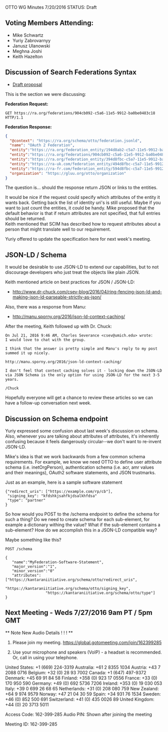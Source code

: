 OTTO WG Minutes 7/20/2016
STATUS: Draft

## Voting Members Attending:
 - Mike Schwartz
 - Yuriy Zabrovarnyy
 - Janusz Ulanowski
 - Meghna Joshi
 - Keith Hazelton

## Discussion of Search Federations Syntax

 * [Draft proposal](https://github.com/KantaraInitiative/wg-otto/blob/master/docs/proposal/proposal.md)

This is the section we were discussing:

**Federation Request:**

```
GET https://ra.org/federations/904cb092-c5a6-11e5-9912-ba0be0483c18 HTTP/1.1
```

**Federation Response:**
```json
{
  "@context": "https://ra.org/schema/otto/federation.jsonld",                      <- context of federation
  "name": "OAuth 2 Federation",                                                    <- name of federation
  "entity":"https://ra.org/federation_entity/194d8ab2-c5a7-11e5-9912-ba0be0483c18",<- reference to entity
  "entity":"https://ra.org/federations/904cb092-c5a6-11e5-9912-ba0be0483c18",      <- reference to federation
  "entity":"https://ra.org/federation_entity/394d8fbc-c5a7-11e5-9912-ba0be0483c18",
  "entity":"https://ra-uk.com/federation_entity/494d8fbc-c5a7-11e5-9912-ba0be0483c18",
  "entity":"https://ra-fr.com/federation_entity/594d8fbc-c5a7-11e5-9912-ba0be0483c18",
  "organization": "https://gluu.org/otto/organization"
}
```

The question is... should the response return JSON or links to the entities. 

It would be nice if the request could specify which attributes of the entity it wants back.
Getting back the list of identity uri's is still useful. Maybe if you want to just
count the entities, it could be handy. Mike proposed that the default behavior is 
that if return attributes are not specified, that full entries should be returned.  
Keith mentioned that SCIM has described how to request attributes about a person that might
translate well to our requirement. 

Yuriy offered to update the specification here for next week's meeting.

## JSON-LD / Schema

It would be desirable to use JSON-LD to extend our capabilities, but to not 
discourage developers who just treat the objects like plain JSON. 

Keith mentioned article on best practices for JSON / JSON-LD:
 * http://www.dr-chuck.com/csev-blog/2016/04/ring-fencing-json-ld-and-making-json-ld-parseable-strictly-as-json/
 
Also, there was a response from Manu:
 * http://manu.sporny.org/2016/json-ld-context-caching/
 
After the meeting, Keith followed up with Dr. Chuck:

```
On Jul 21, 2016 9:46 AM, Charles Severance <csev@umich.edu> wrote:
I would love to chat with the group.

I think that the answer is pretty simple and Manu's reply to my post summed it up nicely.  

http://manu.sporny.org/2016/json-ld-context-caching/

I don't feel that context caching solves it - locking down the JSON-LD via JSON Schema is the only option for using JSON-LD for the next 3-5 years.

/Chuck
```
Hopefully everyone will get a chance to review these articles so we can have a follow-up 
conversation next week.
 

## Discussion on Schema endpoint

Yuriy expressed some confusion about last week's discussion on schema. Also, whenever
you are talking about attributes of attributes, it's inherently confusing because it
feels dangerously circular--we don't want to re-invent JSON-LD.

Mike's idea is that we work backwards from a few common schema requirements. For example,
we know we need OTTO to define user attribute schema (i.e. inetOrgPerson), authentication 
schema (i.e. acr, amr values and their meanings), OAuth2 software statements,
and JSON trustmarks. 

Just as an example, here is a sample software statement

```
{"redirect_uris": ["https://example.com/rp/cb"],
 "signing_key": "kfdshkjsahfkjdsalkhfdsa"
 "type": "partner"
}

```

So how would you POST to the /schema endpoint to define the schema 
for such a thing? Do we need to create schema for each sub-element, 
for example a dictionary withing the value? What if the sub-element 
contains a sub-element? How do we accomplish this in a JSON-LD compatible
way? 

Maybe something like this? 

```
POST /schema

{
   "name":"MyFederation-Software-Statement",
   "major_version":"1",
   "minor_version":"0"
   "attributes": ["https://kantaraniitiative.org/schema/otto/redirect_uris", 
                  "https://kantaraniitiative.org/schema/otto/signing_key", 
                  "https://kantaraniitiative.org/schema/otto/type"]   
}

```

## Next Meeting - Weds 7/27/2016 9am PT / 5pm GMT

  ** Note New Audio Details ! ! ! ** 

1.  Please join my meeting.
https://global.gotomeeting.com/join/162399285

2.  Use your microphone and speakers (VoIP) - a headset is recommended.  Or, call in using your telephone.

United States: +1 (669) 224-3319
Australia: +61 2 8355 1034
Austria: +43 7 2088 0716
Belgium: +32 (0) 28 93 7002
Canada: +1 (647) 497-9372
Denmark: +45 69 91 84 58
Finland: +358 (0) 923 17 0556
France: +33 (0) 170 950 590
Germany: +49 (0) 692 5736 7206
Ireland: +353 (0) 19 030 053
Italy: +39 0 699 26 68 65
Netherlands: +31 (0) 208 080 759
New Zealand: +64 9 974 9579
Norway: +47 21 04 30 59
Spain: +34 931 76 1534
Sweden: +46 (0) 852 500 691
Switzerland: +41 (0) 435 0026 89
United Kingdom: +44 (0) 20 3713 5011

Access Code: 162-399-285
Audio PIN: Shown after joining the meeting

Meeting ID: 162-399-285

